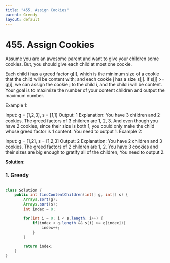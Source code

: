 ```yaml
---
title: "455. Assign Cookies"
parent: Greedy
layout: default
---
```


# 455. Assign Cookies

Assume you are an awesome parent and want to give your children some cookies. But, you should give each child at most one cookie.

Each child i has a greed factor g[i], which is the minimum size of a cookie that the child will be content with; and each cookie j has a size s[j]. If s[j] >= g[i], we can assign the cookie j to the child i, and the child i will be content. Your goal is to maximize the number of your content children and output the maximum number.

Example 1:

Input: g = [1,2,3], s = [1,1]
Output: 1
Explanation: You have 3 children and 2 cookies. The greed factors of 3 children are 1, 2, 3.
And even though you have 2 cookies, since their size is both 1, you could only make the child whose greed factor is 1 content.
You need to output 1.
Example 2:

Input: g = [1,2], s = [1,2,3]
Output: 2
Explanation: You have 2 children and 3 cookies. The greed factors of 2 children are 1, 2.
You have 3 cookies and their sizes are big enough to gratify all of the children,
You need to output 2.

**Solution:**

### 1. Greedy

```java

class Solution {
    public int findContentChildren(int[] g, int[] s) {
        Arrays.sort(g);
        Arrays.sort(s);
        int index = 0;

        for(int i = 0; i < s.length; i++) {
            if(index < g.length && s[i] >= g[index]){
                index++;
            }
        }

        return index;
    }
}

```
